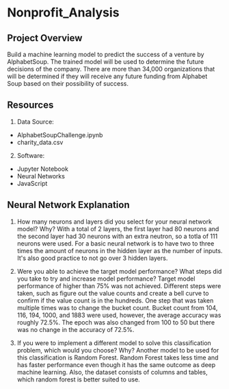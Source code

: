 # Nonprofit_Analysis

## Project Overview
Build a machine learning model to predict the success of a venture by AlphabetSoup.  The trained model will be used to determine the future decisions of the company. There are more than 34,000 organizations that will be determined if they will receive any future funding from Alphabet Soup based on their possibility of success.      

## Resources
1. Data Source:
- AlphabetSoupChallenge.ipynb
- charity_data.csv

2. Software:
- Jupyter Notebook
- Neural Networks
- JavaScript

## Neural Network Explanation
1. How many neurons and layers did you select for your neural network model? Why?
With a total of 2 layers, the first layer had 80 neurons and the second layer had 30 neurons with an extra neutron, so a totla of 111 neurons were used.  For a basic neural network is to have two to three times the amount of neurons in the hidden layer as the number of inputs.  It's also good practice to not go over 3 hidden layers.  

2. Were you able to achieve the target model performance? What steps did you take to try and increase model performance?
Target model performance of higher than 75% was not achieved.  Different steps were taken, such as figure out the value counts and create a bell curve to confirm if the value count is in the hundreds.  One step that was taken multiple times was to change the bucket count.  Bucket count from 104, 116, 194, 1000, and 1883 were used, however, the average accuracy was roughly 72.5%.  The epoch was also changed from 100 to 50 but there was no change in the accuracy of 72.5%.    

3. If you were to implement a different model to solve this classification problem, which would you choose? Why?
Another model to be used for this classification is Random Forest.  Random Forest takes less time and has faster performance even though it has the same outcome as deep machine learning.  Also, the dataset consists of columns and tables, which random forest is better suited to use.

